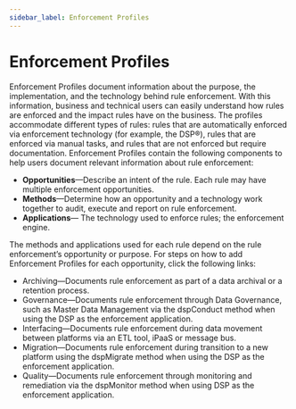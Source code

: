 ```yaml
---
sidebar_label: Enforcement Profiles
---
```


# Enforcement Profiles

Enforcement Profiles document information about the purpose, the
implementation, and the technology behind rule enforcement. With this
information, business and technical users can easily understand how
rules are enforced and the impact rules have on the business. The
profiles accommodate different types of rules: rules that are
automatically enforced via enforcement technology (for example, the
DSP®), rules that are enforced via manual tasks, and rules that are not
enforced but require documentation. Enforcement Profiles contain the
following components to help users document relevant information about
rule enforcement:

  - **Opportunities**—Describe an intent of the rule. Each rule may have
    multiple enforcement opportunities.
  - **Methods**—Determine how an opportunity and a technology work
    together to audit, execute and report on rule enforcement.
  - **Applications**— The technology used to enforce rules; the
    enforcement engine.

The methods and applications used for each rule depend on the rule
enforcement’s opportunity or purpose. For steps on how to add
Enforcement Profiles for each opportunity, click the following links:

  - <span id="Archiving" class="popUpLink">Archiving</span>—Documents
    rule enforcement as part of a data archival or a retention process.
  - <span id="Governance" class="popUpLink">Governance</span>—Documents
    rule enforcement through Data Governance, such as Master Data
    Management via the dspConduct method when using the DSP as the
    enforcement
    application.
  - <span id="Interfacing" class="popUpLink">Interfacing</span>—Documents
    rule enforcement during data movement between platforms via an ETL
    tool, iPaaS or message bus.
  - <span id="Migration" class="popUpLink">Migration</span>—Documents
    rule enforcement during transition to a new platform using the
    dspMigrate method when using the DSP as the enforcement application.
  - <span id="Quality" class="popUpLink">Quality</span>—Documents rule
    enforcement through monitoring and remediation via the dspMonitor
    method when using DSP as the enforcement application.
